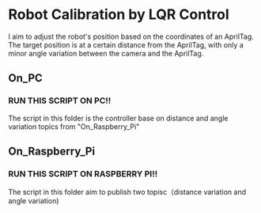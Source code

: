 # Robot Calibration by LQR Control
I aim to adjust the robot's position based on the coordinates of an AprilTag. The target position is at a certain distance from the AprilTag, with only a minor angle variation between the camera and the AprilTag.
## On_PC
### RUN THIS SCRIPT ON PC!!
The script in this folder is the controller base on distance and angle variation topics from "On_Raspberry_Pi"
## On_Raspberry_Pi
### RUN THIS SCRIPT ON RASPBERRY PI!!
The script in this folder aim to publish two topisc（distance variation and angle variation)
